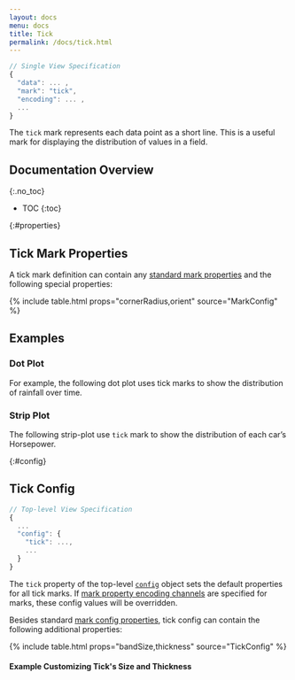 ```yaml
---
layout: docs
menu: docs
title: Tick
permalink: /docs/tick.html
---
```


```js
// Single View Specification
{
  "data": ... ,
  "mark": "tick",
  "encoding": ... ,
  ...
}
```

The `tick` mark represents each data point as a short line. This is a useful mark for displaying the distribution of values in a field.

<!--prettier-ignore-start-->
## Documentation Overview
{:.no_toc}

- TOC
{:toc}

<!--prettier-ignore-end-->

{:#properties}

## Tick Mark Properties

A tick mark definition can contain any [standard mark properties](mark.html#mark-def) and the following special properties:

{% include table.html props="cornerRadius,orient" source="MarkConfig" %}

## Examples

### Dot Plot

For example, the following dot plot uses tick marks to show the distribution of rainfall over time.

<span class="vl-example" data-name="tick_dot"></span>

### Strip Plot

<!-- TODO: better explain this -->

The following strip-plot use `tick` mark to show the distribution of each car’s Horsepower.

<span class="vl-example" data-name="tick_strip"></span>

<!--__TODO__ Colored Tick with adjusted size and thickness-->

{:#config}

## Tick Config

```js
// Top-level View Specification
{
  ...
  "config": {
    "tick": ...,
    ...
  }
}
```

The `tick` property of the top-level [`config`](config.html) object sets the default properties for all tick marks. If [mark property encoding channels](encoding.html#mark-prop) are specified for marks, these config values will be overridden.

Besides standard [mark config properties](mark.html#config), tick config can contain the following additional properties:

{% include table.html props="bandSize,thickness" source="TickConfig" %}

#### Example Customizing Tick's Size and Thickness

<span class="vl-example" data-name="tick_dot_thickness"></span>

